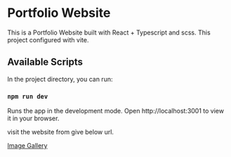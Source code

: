 # Portfolio Website

This is a Portfolio Website built with React + Typescript and scss. This project configured with vite.

## Available Scripts

In the project directory, you can run:


  ### `npm run dev`

Runs the app in the development mode.
Open http://localhost:3001 to view it in your browser.

visit the website from give below url.

[Image Gallery](https://govindpawar111.github.io/imageGallery/)
